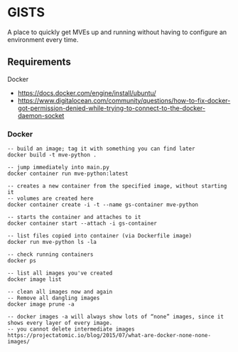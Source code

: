 # GISTS

A place to quickly get MVEs up and running without having to configure an environment every time.

## Requirements

Docker
* https://docs.docker.com/engine/install/ubuntu/
* https://www.digitalocean.com/community/questions/how-to-fix-docker-got-permission-denied-while-trying-to-connect-to-the-docker-daemon-socket

### Docker

```
-- build an image; tag it with something you can find later
docker build -t mve-python .

-- jump immediately into main.py
docker container run mve-python:latest

-- creates a new container from the specified image, without starting it
-- volumes are created here
docker container create -i -t --name gs-container mve-python

-- starts the container and attaches to it
docker container start --attach -i gs-container

-- list files copied into container (via Dockerfile image)
docker run mve-python ls -la

-- check running containers
docker ps

-- list all images you've created
docker image list

-- clean all images now and again
-- Remove all dangling images
docker image prune -a

-- docker images -a will always show lots of “none” images, since it shows every layer of every image.
-- you cannot delete intermediate images
https://projectatomic.io/blog/2015/07/what-are-docker-none-none-images/
```
